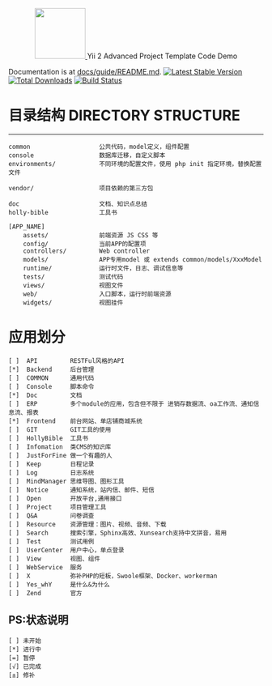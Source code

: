 <p align="center">
    <a href="https://github.com/yiisoft" target="_blank">
        <img src="https://avatars0.githubusercontent.com/u/993323" height="100px">
    </a>
   Yii 2 Advanced Project Template Code Demo
</p>

Documentation is at [docs/guide/README.md](docs/guide/README.md).
[![Latest Stable Version](https://img.shields.io/packagist/v/yiisoft/yii2-app-advanced.svg)](https://packagist.org/packages/yiisoft/yii2-app-advanced)
[![Total Downloads](https://img.shields.io/packagist/dt/yiisoft/yii2-app-advanced.svg)](https://packagist.org/packages/yiisoft/yii2-app-advanced)
[![Build Status](https://travis-ci.org/yiisoft/yii2-app-advanced.svg?branch=master)](https://travis-ci.org/yiisoft/yii2-app-advanced)

# 目录结构 DIRECTORY STRUCTURE
-------------------

```
common                   公共代码，model定义，组件配置  
console                  数据库迁移，自定义脚本
environments/            不同环境的配置文件，使用 php init 指定环境，替换配置文件

vendor/                  项目依赖的第三方包

doc                      文档、知识点总结
holly-bible              工具书

[APP_NAME]
    assets/              前端资源 JS CSS 等
    config/              当前APP的配置项
    controllers/         Web controller
    models/              APP专用model 或 extends common/models/XxxModel
    runtime/             运行时文件，日志、调试信息等
    tests/               测试代码
    views/               视图文件
    web/                 入口脚本，运行时前端资源
    widgets/             视图挂件

```

# 应用划分
    [ ]  API         RESTFul风格的API
    [*]  Backend     后台管理
    [ ]  COMMON      通用代码
    [ ]  Console     脚本命令
    [*]  Doc         文档
    [ ]  ERP         多个module的应用，包含但不限于 进销存数据流、oa工作流、通知信息流、报表
    [*]  Frontend    前台网站、单店铺商城系统
    [ ]  GIT         GIT工具的使用
    [ ]  HollyBible  工具书
    [ ]  Infomation  类CMS的知识库
    [ ]  JustForFine 做一个有趣的人
    [ ]  Keep        日程记录
    [ ]  Log         日志系统
    [ ]  MindManager 思维导图、图形工具
    [ ]  Notice      通知系统，站内信、邮件、短信
    [ ]  Open        开放平台,通用接口
    [ ]  Project     项目管理工具
    [ ]  Q&A         问卷调查
    [ ]  Resource    资源管理：图片、视频、音频、下载
    [ ]  Search      搜索引擎，Sphinx高效、Xunsearch支持中文拼音，易用
    [ ]  Test        测试用例
    [ ]  UserCenter  用户中心，单点登录
    [ ]  View        视图、组件
    [ ]  WebService  服务
    [ ]  X           弥补PHP的短板，Swoole框架、Docker、workerman
    [ ]  Yes_whY     是什么&为什么          
    [ ]  Zend        官方

## PS:状态说明
    [ ] 未开始
    [*] 进行中
    [=] 暂停
    [√] 已完成
    [±] 修补